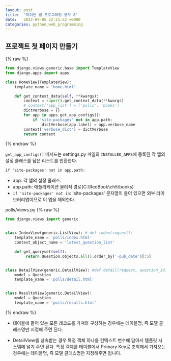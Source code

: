 ```yaml
---
layout: post
title:  "파이썬 웹 프로그래밍 공부 8"
date:   2022-09-05 22:21:52 +0900
categories: python_web_programming
---
```


## 프로젝트 첫 페이지 만들기



{% raw %}
```python
from django.views.generic.base import TemplateView
from django.apps import apps

class HomeView(TemplateView):
    template_name = 'home.html'

    def get_context_data(self, **kwargs):
        context = super().get_context_data(**kwargs)
        # context['app_list'] = ['polls', 'books']
        dictVerbose = {}
        for app in apps.get_app_configs():
            if 'site-packages' not in app.path:
                dictVerbose[app.label] = app.verbose_name
        context['verbose_dict'] = dictVerbose
        return context
```
{% endraw %}


`get_app_configs()` 메서드는 settings.py 파일의 `INSTALLED_APPS`에 등록된 각 앱의 설정 클래스를 담은 리스트를 반환한다.

`if 'site-packages' not in app.path:`
* app: 각 앱의 설정 클래스. 
* app.path: 애플리케이션 물리적 경로(C:\RedBook\ch5\books)
* `if 'site-packages' not in`: 'site-packages' 문자열이 들어 있으면 외부 라이브러리앱이므로 이 앱을 제외한다.  


polls/views.py
{% raw %}
```python
from django.views import generic


class IndexView(generic.ListView): # def index(request):
    template_name = 'polls/index.html'
    context_object_name = 'latest_question_list'

    def get_queryset(self):
         return Question.objects.all().order_by('-pub_date')[:5]


class DetailView(generic.DetailView): #def detail(request, question_id):
    model = Question
    template_name = 'polls/detail.html'


class ResultsView(generic.DetailView):
    model = Question
    template_name = 'polls/results.html'
```
{% endraw %}


* 테이블에 들어 있는 모든 레코드를 가져와 구성하는 경우에는 테이블명, 즉 모델 클래스명만 지정해 주면 된다.

* DetailView를 상속받는 경우 특정 객체 하나를 컨텍스트 변수에 담아서 템플릿 시스템에 넘겨 주면 된다. 특정 객체를 테이블에서 Primary Key로 조회해서 가져오는 경우에는 테이블명, 즉 모델 클래스명만 지정해주면 됩니다.





